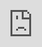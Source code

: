 ```yaml
---
layout: post
date:   2025-05-04
image: "/template_site/images/csr_thumbnail.png"
title:  "Occupation through Smart Cities"
author: "ALYN x studio W.I.P."
---
```

<!DOCTYPE HTML>

<head>
  <!-- Juxtapose CSS: always in head -->
  <link rel="stylesheet" href="https://cdn.knightlab.com/libs/juxtapose/latest/css/juxtapose.css">
</head>


<body>

  <!-- Juxtapose content -->
  <div class="juxtapose">
    <img src="..." />
    <img src="..." />
  </div>

  <!-- Juxtapose JS: at end of body -->
  <script src="https://cdn.knightlab.com/libs/juxtapose/latest/js/juxtapose.min.js"></script>
</body>

This proposal studies the deployment of “smart cities”/“smart villages” in the Artsakh/Nagorno-Karabakh region of the Caucasus as a tactic of occupation by the Azerbaijani government. The project comprises maps of the region showing shifting border lines, satellite visualisation of new constructions, and a text analysing the role of smart cities in Azerbaijani nation-building. The aim of this project is to provide information on a criminally underreported conflict, while establishing a technical foundation for continued visual and textual representations for informal reporting on an ongoing conflict.


To present and turn in your final projects for Conflict Urbanism, Spring 2025 you will be editing this template. You will include all of the text of your paper here, along with any and all images, maps, videos, or other materials that you produce.  

[This webpage](https://guides.github.com/features/mastering-markdown/) provides a comprehensive guide to markdown syntax. But to make things easier for you we are including a cheat sheet of the main things you need to know here.  

#### Please use level 4 headings for major section divisions  
#### Border Changes, Blockade, and Smart Villages 


(make sure to put two spaces after the end of the heading)

Write **words in bold** like this.  

Italics are *similar* and are formatted like this.  

To make a paragraph break you need to add two spaces at the end of your line before going to the next line.  

See this is now a new paragraph.  

Lists are easy:
1. they can be ordered
1. like this
1. notice that the numbers are automatically ordered
  1. use two spaces in front to indent

Or they can just be bullet points:
- like this
* or like this
  - use two spaces
  - to have nested lists

Use Author-Date parenthetical citations following Chicago Manual of Style conventions throughout your document, and add a works cited at the bottom of your post. See Author-Date quick guide [here](https://www-chicagomanualofstyle-org.ezproxy.cul.columbia.edu/tools_citationguide/citation-guide-2.html) for citation conventions.  



**Bibliography (Secondary sources)**

“Azərbaycan Respublikasının Qaşqaçay, Elbəydaş Və Ağduzdağ Filiz 
Yataqlarının Öyrənilməsi, Tədqiqi, Kəşfiyyatı, Işlənməsi Və Istismarı Ilə Əlaqədar Bəzi Məsələlərin Tənzimlənməsi Haqqında  Azərbaycan Respublikası Prezidentinin  Sərəncamı » Azərbaycan Prezidentinin Rəsmi Internet Səhifəsi,” May 29, 2021, https://president.az/az/articles/view/51802.

Babayan, Melsida. “Urbanism and Infrastructure as Military Weapons in 
Artsakh.” The Funambulist Magazine, no. 50 (October 25, 2023). https://thefunambulist.net/magazine/redefining-our-terms/urbanism-and-infrastructure-as-military-weapons-in-artsakh.

“President of Azerbaijan and First Lady Attend Opening of ‘Azerbaijan’s 
Contribution to the World of Culture’ Exhibition.” President.az. Accessed March 5, 2025. https://president.az/en/articles/view/53249.

Visit Every Country (@visiteverycountry). "Free house in Karabakh? Welcome 
to the Agali Smart Village in Azerbaijan 🇦🇿 #agali #karabakh #zangilan #azerbaijan🇦🇿 #visiteverycountry #travelstories #refugees" TikTok video, 1:27. Posted September 15, 2022. https://www.tiktok.com/@visiteverycountry/video/7143519832514907397?_t=ZT-8uTMC4H6kw6&_r=1.


**Bibliography (Primary sources)**

Huseynova, Zumrud. “Smart Village and Smart City Project in the Social 
Policy of the Republic of Azerbaijan.” Ancient Land International Online Scientific Journal 29, no. 3 (2025): 38-44. https://doi.org/10.36719/2706-6185/29/38-44. 

Uni Assistance. “Smart Qarabag: Smart Village - Qarabag”. 2021.

World Bank. Smart Villages in Azerbaijan: A Framework for Analysis and 
Roadmap. June 2021.

    
To include hyperlinks format them like this [text of link](http://c4sr.columbia.edu/).  

To embed images first ensure that the file is at least 740px wide. Then place the image file in a folder named for your group in the images folder. Then link to that image using the format here, but replace the file path with the name of your group's folder and appropriate image file name:  

<iframe frameborder="0" class="juxtapose" width="100%" height="null" src="https://cdn.knightlab.com/libs/juxtapose/latest/embed/index.html?uid=44e62320-2921-11f0-bb23-0936e1cb08fb"></iframe>

![agali test](/conflict_urbanism_sp2025/images/alyn/agali_testposition2_useforafter.png)

![agali test](/conflict_urbanism_sp2025/images/alyn/agali_testposition2_useforbefore.png)

![agali test](/conflict_urbanism_sp2025/images/alyn/fizuli_march2025.png)

![agali test](/conflict_urbanism_sp2025/images/alyn/fizuli_october2020.png)



If you want to include html files (i.e. an interactive map) host these via your personal github page, and then you can embed them in your document with a iframe. The format looks like this:  


All you need to do to use one is replace the url that is between the two " ". Here is an iframe of Mapbox tiles:

<div class="iframe-column"><iframe src="https://api.mapbox.com/styles/v1/jackiedaniely/cmaa1ex4q000501rzcqi8er95.html?title=view&access_token=pk.eyJ1IjoiamFja2llZGFuaWVseSIsImEiOiJjbWE5encyNmIxc2w0MmpxOXk2ejFpN2t2In0.qmH-L93EYvz2EoBp4pdorw&zoomwheel=true&fresh=true#7.5/42.2/9.1" style="position:absolute;top:0;left:0;width:100%;height:100%;" frameborder="0"></iframe></div>

<iframe width='100%' height='400px' src="https://api.mapbox.com/styles/v1/jackiedaniely/cmaa1ex4q000501rzcqi8er95.html?title=false&access_token=pk.eyJ1IjoiamFja2llZGFuaWVseSIsImEiOiJjbWE5encyNmIxc2w0MmpxOXk2ejFpN2t2In0.qmH-L93EYvz2EoBp4pdorw&zoomwheel=false#7.5/42.2/9.1" title="Outdoors" style="border:none;"></iframe>

***REMINDER: To view the structure of your website in Visual Studio Code without having to upload to Github, press the following keys to get a spit-screen view: Ctrl K then V.***
